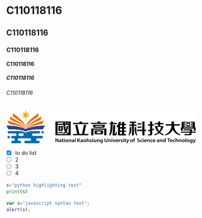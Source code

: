 # C110118116
## C110118116
### C110118116
#### C110118116
##### C110118116
###### C110118116

![NKUST](nkust.png "高科大")

- [x] to do list
- [ ] 2
- [ ] 3
- [ ] 4

```python
s="python highlighting text"
print(s)
```

```js
var s="javascript syntax text";
alert(s);
```

